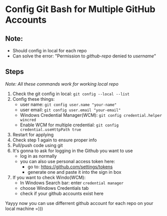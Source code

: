 # Config Git Bash for Multiple GitHub Accounts

## Note: 
- Should config in local for each repo
- Can solve the error: "Permission to _github-repo_ denied to _username_"

## Steps 
_Note: All these commands work for working local repo_ 
1. Check the git config in local: `git config --local --list`
2. Config these things:
    - user name: `git config user.name "your-name"`
    - user email: `git config user.email "your-email"`
    - Windows Credential Manager(WCM): `git config credential.helper wincred`
    - Enable WCM for multiple credential: `git config credential.useHttpPath true`
3. Restart for applying
4. Check step 1 again to ensure proper info
5. Pull/push code using git
6. It's gonna to ask for logging in the Github you want to use
    - log in as normally
    - you can also use personal access token here:
        - go to: https://github.com/settings/tokens
        - generate one and paste it into the sign in box
7. If you want to check Windo(WCM): 
    - In Windows Search bar: enter `credential manager`
    - choose Windows Credentials tab
    - check if your github accounts exist here
  
  Yayyy now you can use differrent github account for each repo on your local machine =)))
